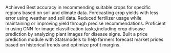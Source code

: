 Achieved Best accuracy in recommending suitable crops for specific regions based on soil and climate data. 
Forecasting crop yields with less error using weather and soil data.
Reduced fertilizer usage while maintaining or improving yield through precise recommendations.
Proficient in using CNN for image classification tasks,including crop disease prediction by analyzing plant
images for disease signs.
Built a price prediction module with Statsmodels to help farmers forecast market prices based on historical
trends and optimize profit margins.
